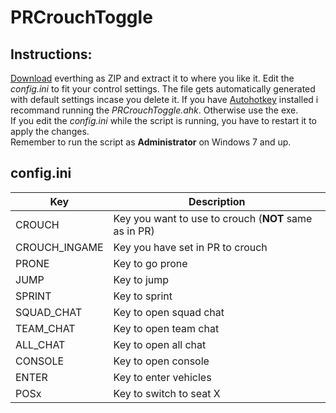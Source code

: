 PRCrouchToggle
==============
Instructions:
-------------
[Download](https://github.com/Mats391/PRCrouchToggle/archive/master.zip) everthing as ZIP and extract it to where you like it. Edit the *config.ini* to fit your control settings. The file gets automatically generated with default settings incase you delete it. If you have [Autohotkey](http://www.autohotkey.com/) installed i recommand running the *PRCrouchToggle.ahk*. Otherwise use the exe.  
If you edit the *config.ini* while the script is running, you have to restart it to apply the changes.  
Remember to run the script as **Administrator** on Windows 7 and up.

config.ini
----------
Key | Description
----|------------
CROUCH|Key you want to use to crouch (**NOT** same as in PR)
CROUCH_INGAME|Key you have set in PR to crouch
PRONE|Key to go prone
JUMP|Key to jump
SPRINT|Key to sprint
SQUAD_CHAT|Key to open squad chat
TEAM_CHAT|Key to open team chat
ALL_CHAT|Key to open all chat
CONSOLE|Key to open console
ENTER|Key to enter vehicles
POSx|Key to switch to seat X
